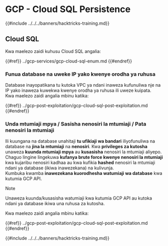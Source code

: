 # GCP - Cloud SQL Persistence

{{#include ../../../banners/hacktricks-training.md}}

## Cloud SQL

Kwa maelezo zaidi kuhusu Cloud SQL angalia:

{{#ref}}
../gcp-services/gcp-cloud-sql-enum.md
{{#endref}}

### Funua database na uweke IP yako kwenye orodha ya ruhusa

Database inayopatikana tu kutoka VPC ya ndani inaweza kufunuliwa nje na IP yako inaweza kuwekwa kwenye orodha ya ruhusa ili uweze kuipata.\
Kwa maelezo zaidi angalia mbinu katika:

{{#ref}}
../gcp-post-exploitation/gcp-cloud-sql-post-exploitation.md
{{#endref}}

### Unda mtumiaji mpya / Sasisha nenosiri la mtumiaji / Pata nenosiri la mtumiaji

Ili kuungana na database unahitaji **tu ufikiaji wa bandari** iliyofunuliwa na database na **jina la mtumiaji** na **nenosiri**. Kwa **privileges za kutosha** unaweza **kuunda mtumiaji mpya** au **kusasisha** nenosiri la mtumiaji aliyepo.\
Chaguo lingine lingekuwa **kufanya brute force kwenye nenosiri la mtumiaji** kwa kujaribu nenosiri kadhaa au kwa kufikia **hashed** nenosiri la mtumiaji ndani ya database (ikiwa inawezekana) na kulivunja.\
Kumbuka kwamba **inawezekana kuorodhesha watumiaji wa database** kwa kutumia GCP API.

> [!NOTE]
> Unaweza kuunda/kusasisha watumiaji kwa kutumia GCP API au kutoka ndani ya database ikiwa una ruhusa za kutosha.

Kwa maelezo zaidi angalia mbinu katika:

{{#ref}}
../gcp-post-exploitation/gcp-cloud-sql-post-exploitation.md
{{#endref}}

{{#include ../../../banners/hacktricks-training.md}}
